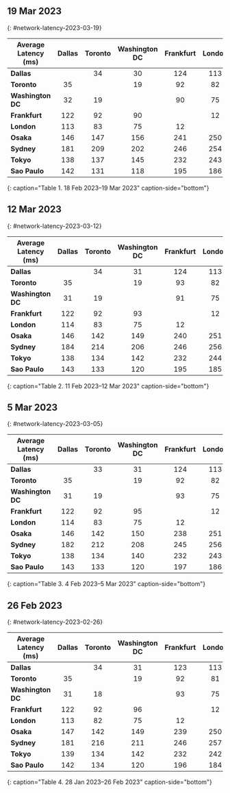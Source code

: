 <!-- THIS FILE IS AUTOMATICALLY GENERATED, DO NOT EDIT -->

## 19 Mar 2023
{: #network-latency-2023-03-19}

| Average Latency (ms) | Dallas | Toronto | Washington DC | Frankfurt | London | Osaka | Sydney | Tokyo | Sao Paulo |
| --- | :---: | :---: | :---: | :---: | :---: | :---: | :---: | :---: | :---: |
| **Dallas** |   | 34 | 30 | 124 | 113 | 146 | 179 | 138 | 142 |
| **Toronto** |  35 |  | 19 | 92 | 82 | 148 | 211 | 139 | 133 |
| **Washington DC** |  32 | 19 |  | 90 | 75 | 151 | 208 | 147 | 118 |
| **Frankfurt** |  122 | 92 | 90 |  | 12 | 240 | 245 | 231 | 199 |
| **London** |  113 | 83 | 75 | 12 |  | 251 | 256 | 242 | 188 |
| **Osaka** |  146 | 147 | 156 | 241 | 250 |  | 122 | 9 | 284 |
| **Sydney** |  181 | 209 | 202 | 246 | 254 | 124 |  | 116 | 319 |
| **Tokyo** |  138 | 137 | 145 | 232 | 243 | 9 | 117 |  | 278 |
| **Sao Paulo** |  142 | 131 | 118 | 195 | 186 | 285 | 322 | 277 |  |
{: caption="Table 1. 18 Feb 2023–19 Mar 2023" caption-side="bottom"}

## 12 Mar 2023
{: #network-latency-2023-03-12}

| Average Latency (ms) | Dallas | Toronto | Washington DC | Frankfurt | London | Osaka | Sydney | Tokyo | Sao Paulo |
| --- | :---: | :---: | :---: | :---: | :---: | :---: | :---: | :---: | :---: |
| **Dallas** |   | 34 | 31 | 124 | 113 | 146 | 179 | 138 | 141 |
| **Toronto** |  35 |  | 19 | 93 | 82 | 142 | 211 | 134 | 132 |
| **Washington DC** |  31 | 19 |  | 91 | 75 | 147 | 210 | 142 | 118 |
| **Frankfurt** |  122 | 92 | 93 |  | 12 | 238 | 245 | 232 | 201 |
| **London** |  114 | 83 | 75 | 12 |  | 251 | 257 | 242 | 188 |
| **Osaka** |  146 | 142 | 149 | 240 | 251 |  | 122 | 9 | 285 |
| **Sydney** |  184 | 214 | 206 | 246 | 256 | 123 |  | 117 | 319 |
| **Tokyo** |  138 | 134 | 142 | 232 | 244 | 9 | 117 |  | 278 |
| **Sao Paulo** |  143 | 133 | 120 | 195 | 185 | 285 | 323 | 277 |  |
{: caption="Table 2. 11 Feb 2023–12 Mar 2023" caption-side="bottom"}

## 5 Mar 2023
{: #network-latency-2023-03-05}

| Average Latency (ms) | Dallas | Toronto | Washington DC | Frankfurt | London | Osaka | Sydney | Tokyo | Sao Paulo |
| --- | :---: | :---: | :---: | :---: | :---: | :---: | :---: | :---: | :---: |
| **Dallas** |   | 33 | 31 | 124 | 113 | 146 | 179 | 138 | 141 |
| **Toronto** |  35 |  | 19 | 92 | 82 | 142 | 209 | 134 | 130 |
| **Washington DC** |  31 | 19 |  | 93 | 75 | 149 | 211 | 143 | 118 |
| **Frankfurt** |  122 | 92 | 95 |  | 12 | 237 | 244 | 230 | 201 |
| **London** |  114 | 83 | 75 | 12 |  | 251 | 257 | 241 | 185 |
| **Osaka** |  146 | 142 | 150 | 238 | 251 |  | 123 | 9 | 285 |
| **Sydney** |  182 | 212 | 208 | 245 | 256 | 123 |  | 116 | 316 |
| **Tokyo** |  138 | 134 | 140 | 232 | 243 | 9 | 118 |  | 279 |
| **Sao Paulo** |  143 | 133 | 120 | 197 | 186 | 285 | 324 | 277 |  |
{: caption="Table 3. 4 Feb 2023–5 Mar 2023" caption-side="bottom"}

## 26 Feb 2023
{: #network-latency-2023-02-26}

| Average Latency (ms) | Dallas | Toronto | Washington DC | Frankfurt | London | Osaka | Sydney | Tokyo | Sao Paulo |
| --- | :---: | :---: | :---: | :---: | :---: | :---: | :---: | :---: | :---: |
| **Dallas** |   | 34 | 31 | 123 | 113 | 147 | 180 | 138 | 142 |
| **Toronto** |  35 |  | 19 | 92 | 81 | 142 | 206 | 134 | 132 |
| **Washington DC** |  31 | 18 |  | 93 | 75 | 148 | 210 | 143 | 118 |
| **Frankfurt** |  122 | 92 | 96 |  | 12 | 236 | 245 | 230 | 202 |
| **London** |  113 | 82 | 75 | 12 |  | 252 | 257 | 242 | 186 |
| **Osaka** |  147 | 142 | 149 | 239 | 250 |  | 124 | 9 | 285 |
| **Sydney** |  181 | 216 | 211 | 246 | 257 | 123 |  | 117 | 319 |
| **Tokyo** |  139 | 134 | 142 | 232 | 242 | 9 | 118 |  | 279 |
| **Sao Paulo** |  142 | 134 | 120 | 196 | 184 | 285 | 324 | 278 |  |
{: caption="Table 4. 28 Jan 2023–26 Feb 2023" caption-side="bottom"}
